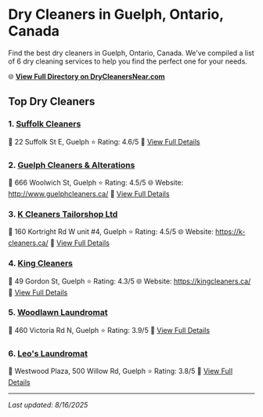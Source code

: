 # Dry Cleaners in Guelph, Ontario, Canada

Find the best dry cleaners in Guelph, Ontario, Canada. We've compiled a list of 6 dry cleaning services to help you find the perfect one for your needs.

🌐 **[View Full Directory on DryCleanersNear.com](https://drycleanersnear.com/city/Canada/Ontario/Guelph)**

## Top Dry Cleaners

### 1. [Suffolk Cleaners](https://drycleanersnear.com/dryCleaner/689014c7913e4c7c8f7e9bfd/suffolk-cleaners)
📍 22 Suffolk St E, Guelph
⭐ Rating: 4.6/5
🔗 [View Full Details](https://drycleanersnear.com/dryCleaner/689014c7913e4c7c8f7e9bfd/suffolk-cleaners)

### 2. [Guelph Cleaners & Alterations](https://drycleanersnear.com/dryCleaner/68901444913e4c7c8f7e9801/guelph-cleaners-alterations)
📍 666 Woolwich St, Guelph
⭐ Rating: 4.5/5
🌐 Website: http://www.guelphcleaners.ca/
🔗 [View Full Details](https://drycleanersnear.com/dryCleaner/68901444913e4c7c8f7e9801/guelph-cleaners-alterations)

### 3. [K Cleaners Tailorshop Ltd](https://drycleanersnear.com/dryCleaner/689014e0913e4c7c8f7e9cbe/k-cleaners-tailorshop-ltd)
📍 160 Kortright Rd W unit #4, Guelph
⭐ Rating: 4.5/5
🌐 Website: https://k-cleaners.ca/
🔗 [View Full Details](https://drycleanersnear.com/dryCleaner/689014e0913e4c7c8f7e9cbe/k-cleaners-tailorshop-ltd)

### 4. [King Cleaners](https://drycleanersnear.com/dryCleaner/6890143d913e4c7c8f7e97c0/king-cleaners)
📍 49 Gordon St, Guelph
⭐ Rating: 4.3/5
🌐 Website: https://kingcleaners.ca/
🔗 [View Full Details](https://drycleanersnear.com/dryCleaner/6890143d913e4c7c8f7e97c0/king-cleaners)

### 5. [Woodlawn Laundromat](https://drycleanersnear.com/dryCleaner/689014dc913e4c7c8f7e9c9c/woodlawn-laundromat)
📍 460 Victoria Rd N, Guelph
⭐ Rating: 3.9/5
🔗 [View Full Details](https://drycleanersnear.com/dryCleaner/689014dc913e4c7c8f7e9c9c/woodlawn-laundromat)

### 6. [Leo's Laundromat](https://drycleanersnear.com/dryCleaner/68901430913e4c7c8f7e95e5/leo-s-laundromat)
📍 Westwood Plaza, 500 Willow Rd, Guelph
⭐ Rating: 3.8/5
🔗 [View Full Details](https://drycleanersnear.com/dryCleaner/68901430913e4c7c8f7e95e5/leo-s-laundromat)


---

*Last updated: 8/16/2025*
